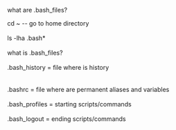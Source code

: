 what are .bash_files? 

cd ~ -- go to home directory
<br /> <br />
ls -lha .bash*
<br /><br />
what is .bash_files? 
<br /><br />
.bash_history = file where is history  
<br /><br />
.bashrc = file where are permanent aliases and variables 
<br /><br />
.bash_profiles = starting scripts/commands
<br /><br />
.bash_logout = ending scripts/commands
